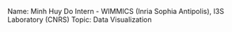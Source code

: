 Name: Minh Huy Do
Intern - WIMMICS (Inria Sophia Antipolis), I3S Laboratory (CNRS)
Topic: Data Visualization